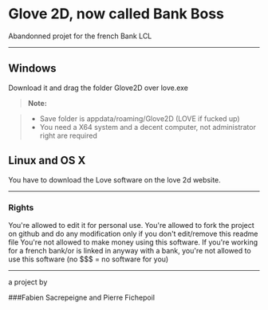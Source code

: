 Glove 2D, now called Bank Boss
===================

Abandonned projet for the french Bank LCL




----------


Windows
-------------

Download it and drag the folder Glove2D over love.exe

> **Note:**

> - Save folder is appdata/roaming/Glove2D (LOVE if fucked up)
> - You need a X64 system and a decent computer, not administrator right are required


Linux and OS X
-------------
You have to download the Love software on the love 2d website.

----------


### Rights

You're allowed to edit it for personal use.
You're allowed to fork the project on github and do any modification only if you don't edit/remove this readme file
You're not allowed to make money using this software.
If you're working for a french bank/or is linked in anyway with a bank, you're not allowed to use this software 
(no $$$ = no software for you)



----------


a project by 

###Fabien Sacrepeigne and Pierre Fichepoil

